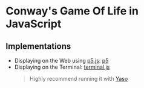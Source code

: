 # Conway's Game Of Life in JavaScript

## Implementations
- Displaying on the Web using [p5.js](https://p5js.org/): [p5](p5)
- Displaying on the Terminal: [terminal.js](terminal.js)
    > Highly recommend running it with [Yaso](https://github.com/yhyadev/yaso)
